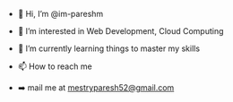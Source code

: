 - 👋 Hi, I’m @im-pareshm
- 👀 I’m interested in Web Development, Cloud Computing
- 🌱 I’m currently learning things to master my skills

- 📫 How to reach me 
- ➡️ mail me at mestryparesh52@gmail.com

<!---
im-pareshm/im-pareshm is a ✨ special ✨ repository because its `README.md` (this file) appears on your GitHub profile.
You can click the Preview link to take a look at your changes.
--->
